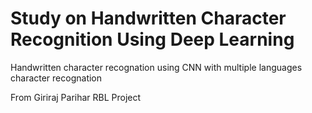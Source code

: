 # Study on Handwritten Character Recognition Using Deep Learning
Handwritten character recognation using CNN with multiple languages character recognation

From Giriraj Parihar
RBL Project
